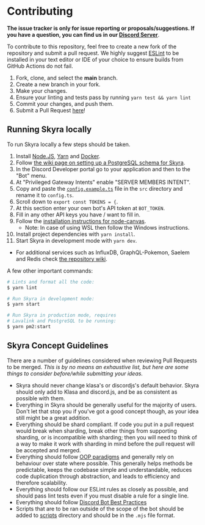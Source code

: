# Contributing

**The issue tracker is only for issue reporting or proposals/suggestions. If you have a question, you can find us in our [Discord Server]**.

To contribute to this repository, feel free to create a new fork of the repository and
submit a pull request. We highly suggest [ESLint] to be installed
in your text editor or IDE of your choice to ensure builds from GitHub Actions do not fail.

1. Fork, clone, and select the **main** branch.
2. Create a new branch in your fork.
3. Make your changes.
4. Ensure your linting and tests pass by running `yarn test && yarn lint`
5. Commit your changes, and push them.
6. Submit a Pull Request [here]!

## Running Skyra locally

To run Skyra locally a few steps should be taken.

1. Install [Node.JS], [Yarn] and [Docker].
1. Follow [the wiki page on setting up a PostgreSQL schema for Skyra][].
1. In the Discord Developer portal go to your application and then to the "Bot" menu.
1. At "Privileged Gateway Intents" enable "SERVER MEMBERS INTENT".
1. Copy and paste the [`config.example.ts`] file in the `src` directory and rename it to `config.ts`.
1. Scroll down to `export const TOKENS = {`.
1. At this section enter your own bot's API token at `BOT_TOKEN`.
1. Fill in any other API keys you have / want to fill in.
1. Follow the [installation instructions for node-canvas](https://github.com/Automattic/node-canvas/blob/master/Readme.md#installation).
    - Note: In case of using WSL then follow the Windows instructions.
1. Install project dependencies with `yarn install`.
1. Start Skyra in development mode with `yarn dev`.

-   For additional services such as InfluxDB, GraphQL-Pokemon, Saelem and Redis check [the repository wiki](https://github.com/skyra-project/skyra/wiki).

A few other important commands:

```bash
# Lints and format all the code:
$ yarn lint

# Run Skyra in development mode:
$ yarn start

# Run Skyra in production mode, requires
# Lavalink and PostgreSQL to be running:
$ yarn pm2:start
```

## Skyra Concept Guidelines

There are a number of guidelines considered when reviewing Pull Requests to be merged. _This is by no means an exhaustive list, but here are some things to consider before/while submitting your ideas._

-   Skyra should never change klasa's or discordjs's default behavior. Skyra should only add to Klasa and discord.js, and be as consistent as possible with them.
-   Everything in Skyra should be generally useful for the majority of users. Don't let that stop you if you've got a good concept though, as your idea still might be a great addition.
-   Everything should be shard compliant. If code you put in a pull request would break when sharding, break other things from supporting sharding, or is incompatible with sharding; then you will need to think of a way to make it work with sharding in mind before the pull request will be accepted and merged.
-   Everything should follow [OOP paradigms] and generally rely on behaviour over state where possible. This generally helps methods be predictable, keeps the codebase simple and understandable, reduces code duplication through abstraction, and leads to efficiency and therefore scalability.
-   Everything should follow our ESLint rules as closely as possible, and should pass lint tests even if you must disable a rule for a single line.
-   Everything should follow [Discord Bot Best Practices]
-   Scripts that are to be ran outside of the scope of the bot should be added to [scripts] directory and should be in the `.mjs` file format.

<!-- Link Dump -->

[discord server]: https://join.skyra.pw
[here]: https://github.com/skyra-project/skyra/pulls
[eslint]: https://eslint.org/
[node.js]: https://nodejs.org/en/download/
[yarn]: https://classic.yarnpkg.com/en/docs/install
[docker]: https://www.docker.com
[installation instructions for node-canvas]: https://github.com/Automattic/node-canvas/blob/main/Readme.md#installation
[oop paradigms]: https://en.wikipedia.org/wiki/Object-oriented_programming
[discord bot best practices]: https://github.com/meew0/discord-bot-best-practices
[`config.example.ts`]: /src/config.example.ts
[scripts]: /scripts
[the wiki page on setting up a postgresql schema for skyra]: https://github.com/skyra-project/skyra/wiki/PostgreSQL
[the repository wiki]: https://github.com/skyra-project/skyra/wikib
